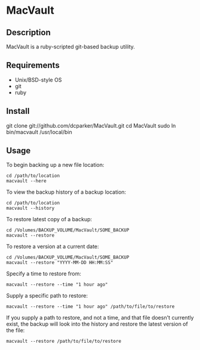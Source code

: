 # MacVault

## Description

MacVault is a ruby-scripted git-based backup utility.

## Requirements

- Unix/BSD-style OS
- git
- ruby

## Install

git clone git://github.com/dcparker/MacVault.git
cd MacVault
sudo ln bin/macvault /usr/local/bin

## Usage

To begin backing up a new file location:

    cd /path/to/location
    macvault --here

To view the backup history of a backup location:

    cd /path/to/location
    macvault --history

To restore latest copy of a backup:

    cd /Volumes/BACKUP_VOLUME/MacVault/SOME_BACKUP
    macvault --restore
    
To restore a version at a current date:

    cd /Volumes/BACKUP_VOLUME/MacVault/SOME_BACKUP
    macvault --restore "YYYY-MM-DD HH:MM:SS"

Specify a time to restore from:

    macvault --restore --time "1 hour ago"

Supply a specific path to restore:

    macvault --restore --time "1 hour ago" /path/to/file/to/restore

If you supply a path to restore, and not a time, and that file doesn't currently exist, the backup will look into the history and restore the latest version of the file:

    macvault --restore /path/to/file/to/restore
